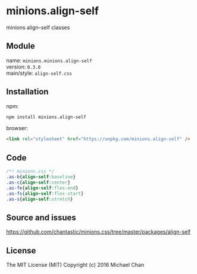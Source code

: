 # minions.align-self
minions align-self classes

## Module
name: `minions.minions.align-self`  
version: `0.3.0`  
main/style: `align-self.css`  

## Installation
npm:
```bash
npm install minions.align-self
```

browser:
```html
<link rel="stylesheet" href="https://unpkg.com/minions.align-self" />
```

## Code
```css
/*! minions.css */
.as-b{align-self:baseline}
.as-c{align-self:center}
.as-fe{align-self:flex-end}
.as-fs{align-self:flex-start}
.as-s{align-self:stretch}

```

## Source and issues

https://github.com/chantastic/minions.css/tree/master/packages/align-self

## License

The MIT License (MIT)
Copyright (c) 2016 Michael Chan